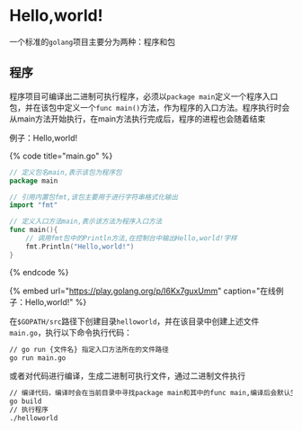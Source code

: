 # Hello,world!

一个标准的`golang`项目主要分为两种：程序和包

## 程序

程序项目可编译出二进制可执行程序，必须以`package main`定义一个程序入口包，并在该包中定义一个`func main()`方法，作为程序的入口方法。程序执行时会从main方法开始执行，在main方法执行完成后，程序的进程也会随着结束

例子：Hello,world!

{% code title="main.go" %}
```go
// 定义包名main,表示该包为程序包
package main

// 引用内置包fmt,该包主要用于进行字符串格式化输出
import "fmt"

// 定义入口方法main,表示该方法为程序入口方法
func main(){
    // 调用fmt包中的Println方法,在控制台中输出Hello,world!字样
    fmt.Println("Hello,world!")
}
```
{% endcode %}

{% embed url="https://play.golang.org/p/I6Kx7guxUmm" caption="在线例子：Hello,world!" %}

在`$GOPATH/src`路径下创建目录`helloworld`，并在该目录中创建上述文件`main.go`，执行以下命令执行代码：

```bash
// go run {文件名} 指定入口方法所在的文件路径
go run main.go
```

或者对代码进行编译，生成二进制可执行文件，通过二进制文件执行

```bash
// 编译代码，编译时会在当前目录中寻找package main和其中的func main,编译后会默认生成一个与当前目录同名的二进制可执行文件，也可以通过-o参数指定输出路径
go build
// 执行程序
./helloworld
```

## 



